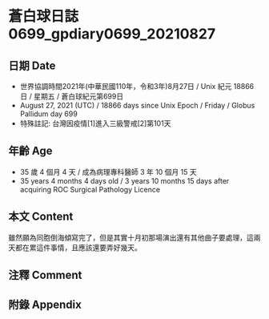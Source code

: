 [_metadata_:encoding]: - "utf-8"
[_metadata_:language]: - "zh-Hant-TW"
[_metadata_:fileformat]: - "markdown"
[_metadata_:MIME_type]: - "text/plain"
[_metadata_:markdown_version]: - "commonmark version 0.29"
[_metadata_:markdown_spec]: - "https://spec.commonmark.org/0.29/"

# 蒼白球日誌0699_gpdiary0699_20210827 #

## 日期 Date ##

* 世界協調時間2021年(中華民國110年，令和3年)8月27日 / Unix 紀元 18866 日 / 星期五 / 蒼白球紀元第699日
* August 27, 2021 (UTC) / 18866 days since Unix Epoch / Friday / Globus Pallidum day 699
* 特殊註記: 台灣因疫情[1]進入三級警戒[2]第101天

## 年齡 Age ##

* 35 歲 4 個月 4 天 / 成為病理專科醫師 3 年 10 個月 15 天
* 35 years 4 months 4 days old / 3 years 10 months 15 days after acquiring ROC Surgical Pathology Licence

## 本文 Content ##

雖然願為同胞倒海傾寫完了，但是其實十月初那場演出還有其他曲子要處理，這兩天都在累這件事情，且應該還要弄好幾天。

## 注釋 Comment ##

## 附錄 Appendix ##

